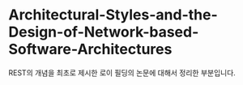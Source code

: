 # Architectural-Styles-and-the-Design-of-Network-based-Software-Architectures
  
  REST의 개념을 최초로 제시한 로이 필딩의 논문에 대해서 정리한 부분입니다.
